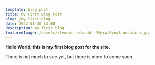 ```yaml
---
template: blog-post
title: My First Blog Post
slug: /my-first-blog
date: 2022-01-30 13:08
description: my first blog
featuredImage: /assets/clement-helardot-95yrwf6cnw8-unsplash.jpg
---
```

**Hello World, this is my first blog post for the site.**

There is not much to see yet, but there is more to come soon.